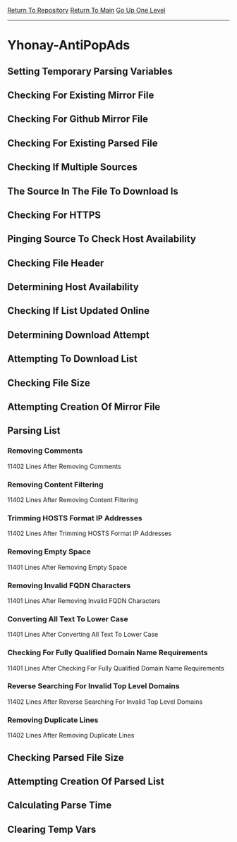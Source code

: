 [Return To Repository](https://github.com/deathbybandaid/piholeparser/)
[Return To Main](https://github.com/deathbybandaid/piholeparser/blob/master/RecentRunLogs/Mainlog.md)
[Go Up One Level](https://github.com/deathbybandaid/piholeparser/blob/master/RecentRunLogs/TopLevelScripts/30-Processing-External-Blacklists.md)
____________________________________
# Yhonay-AntiPopAds
## Setting Temporary Parsing Variables
## Checking For Existing Mirror File
## Checking For Github Mirror File
## Checking For Existing Parsed File
## Checking If Multiple Sources
## The Source In The File To Download Is
## Checking For HTTPS
## Pinging Source To Check Host Availability
## Checking File Header
## Determining Host Availability
## Checking If List Updated Online
## Determining Download Attempt
## Attempting To Download List
## Checking File Size
## Attempting Creation Of Mirror File
## Parsing List
### Removing Comments
11402 Lines After Removing Comments
### Removing Content Filtering
11402 Lines After Removing Content Filtering
### Trimming HOSTS Format IP Addresses
11402 Lines After Trimming HOSTS Format IP Addresses
### Removing Empty Space
11401 Lines After Removing Empty Space
### Removing Invalid FQDN Characters
11401 Lines After Removing Invalid FQDN Characters
### Converting All Text To Lower Case
11401 Lines After Converting All Text To Lower Case
### Checking For Fully Qualified Domain Name Requirements
11401 Lines After Checking For Fully Qualified Domain Name Requirements
### Reverse Searching For Invalid Top Level Domains
11402 Lines After Reverse Searching For Invalid Top Level Domains
### Removing Duplicate Lines
11402 Lines After Removing Duplicate Lines
## Checking Parsed File Size
## Attempting Creation Of Parsed List
## Calculating Parse Time
## Clearing Temp Vars
